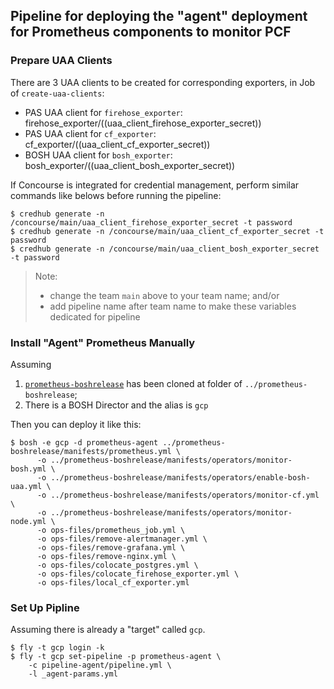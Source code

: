 ## Pipeline for deploying the "agent" deployment for Prometheus components to monitor PCF

### Prepare UAA Clients

There are 3 UAA clients to be created for corresponding exporters, in Job of `create-uaa-clients`:
- PAS UAA client for `firehose_exporter`: firehose_exporter/((uaa_client_firehose_exporter_secret))
- PAS UAA client for `cf_exporter`: cf_exporter/((uaa_client_cf_exporter_secret))
- BOSH UAA client for `bosh_exporter`: bosh_exporter/((uaa_client_bosh_exporter_secret))

If Concourse is integrated for credential management, perform similar commands like belows before running the pipeline:
```
$ credhub generate -n /concourse/main/uaa_client_firehose_exporter_secret -t password
$ credhub generate -n /concourse/main/uaa_client_cf_exporter_secret -t password
$ credhub generate -n /concourse/main/uaa_client_bosh_exporter_secret -t password
```
> Note: 
> - change the team `main` above to your team name; and/or 
> - add pipeline name after team name to make these variables dedicated for pipeline 


### Install "Agent" Prometheus Manually

Assuming
1. [`prometheus-boshrelease`](https://github.com/bosh-prometheus/prometheus-boshrelease.git) has been cloned at folder of `../prometheus-boshrelease`;
2. There is a BOSH Director and the alias is `gcp`

Then you can deploy it like this:
```
$ bosh -e gcp -d prometheus-agent ../prometheus-boshrelease/manifests/prometheus.yml \
      -o ../prometheus-boshrelease/manifests/operators/monitor-bosh.yml \
      -o ../prometheus-boshrelease/manifests/operators/enable-bosh-uaa.yml \
      -o ../prometheus-boshrelease/manifests/operators/monitor-cf.yml \
      -o ../prometheus-boshrelease/manifests/operators/monitor-node.yml \
      -o ops-files/prometheus_job.yml \
      -o ops-files/remove-alertmanager.yml \
      -o ops-files/remove-grafana.yml \
      -o ops-files/remove-nginx.yml \
      -o ops-files/colocate_postgres.yml \
      -o ops-files/colocate_firehose_exporter.yml \
      -o ops-files/local_cf_exporter.yml
```


### Set Up Pipline

Assuming there is already a "target" called `gcp`.
```
$ fly -t gcp login -k
$ fly -t gcp set-pipeline -p prometheus-agent \
    -c pipeline-agent/pipeline.yml \
    -l _agent-params.yml
```